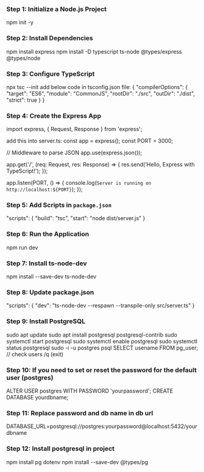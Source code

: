 ### Step 1: Initialize a Node.js Project  
npm init -y

### Step 2: Install Dependencies  
npm install express
npm install -D typescript ts-node @types/express @types/node

### Step 3: Configure TypeScript  
npx tsc --init
add below code in tsconfig.json file:
{
  "compilerOptions": {
    "target": "ES6",
    "module": "CommonJS",
    "rootDir": "./src",
    "outDir": "./dist",
    "strict": true
  }
}

### Step 4: Create the Express App  
import express, { Request, Response } from 'express';

add this into server.ts: 
const app = express();
const PORT = 3000;

// Middleware to parse JSON
app.use(express.json());

app.get('/', (req: Request, res: Response) => {
  res.send('Hello, Express with TypeScript!');
});

app.listen(PORT, () => {
  console.log(`Server is running on http://localhost:${PORT}`);
});

### Step 5: Add Scripts in `package.json`  
"scripts": {
  "build": "tsc",
  "start": "node dist/server.js"
}

### Step 6: Run the Application  
npm run dev

### Step 7: Install ts-node-dev
npm install --save-dev ts-node-dev

### Step 8: Update package.json
"scripts": {
  "dev": "ts-node-dev --respawn --transpile-only src/server.ts"
}

### Step 9: Install PostgreSQL
sudo apt update
sudo apt install postgresql postgresql-contrib
sudo systemctl start postgresql
sudo systemctl enable postgresql
sudo systemctl status postgresql
sudo -i -u postgres
psql
SELECT usename FROM pg_user; // check users
/q (exit)

### Step 10: If you need to set or reset the password for the default user (postgres)
ALTER USER postgres WITH PASSWORD 'yourpassword';
CREATE DATABASE yourdbname;

### Step 11: Replace password and db name in db url
DATABASE_URL=postgresql://postgres:yourpassword@localhost:5432/yourdbname

### Step 12: Install postgresql in project
npm install pg dotenv
npm install --save-dev @types/pg